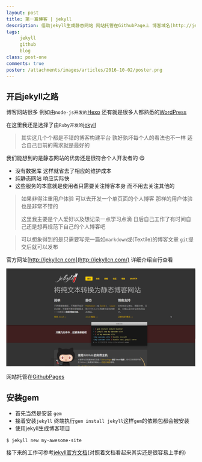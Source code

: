 ```yaml
---
layout: post
title: 第一篇博客 | jekyll
description: 借助jekyll生成静态网站 网站托管在GithubPage上 博客域名(http://jellybook.me)
tags:
     jekyll
     github
     blog
class: post-one
comments: true
poster: /attachments/images/articles/2016-10-02/poster.png
---
```


## 开启jekyll之路
博客网站很多 例如由`node-js开发的`[Hexo](https://hexo.io/) 还有就是很多人都熟悉的[WordPress](https://wordpress.org/)

在这里我还是选择了由`Ruby开发的`[jekyll](http://jekyllcn.com/)

> 其实这几个个都是不错的博客构建平台 孰好孰坏每个人的看法也不一样 适合自己目前的需求就是最好的

我们能想到的是静态网站的优势还是很符合个人开发者的 :yum:
- 没有数据库 这样就省去了相应的维护成本
- 纯静态网站 响应实际快
- 这些服务的本意就是使用者只需要关注博客本身 而不用去关注其他的

> 如果非得注重用户体验 可以去开发一个单页面的个人博客 那样的用户体验也是非常不错的
>
> 这里我主要是个人爱好以及想记录一点学习点滴 日后自己工作了有时间自己还是想再规范下自己的个人博客吧


> 可以想象得到的是只需要写完一篇如`markdown`或(Textile)的博客文章 `git`提交后就可以发布

官方网址[http://jekyllcn.com](http://jekyllcn.com/) 详细介绍自行查看

![jekyll](/attachments/images/articles/2016-10-02/start.png)

网站托管在[GithubPages](https://pages.github.com/)

## 安装gem
- 首先当然是安装 `gem`
- 接着安装`jekyll` 终端执行`gem install jekyll`这样`gem`的依赖包都会被安装
- 使用jekyll生成博客项目

```shell
$ jekyll new my-awesome-site
```

接下来的工作可参考[jekyll官方文档](http://jekyllcn.com/docs/home/)(对照着文档看起来其实还是很容易上手的)
